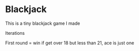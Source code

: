 # Blackjack
This is a tiny blackjack game I made 

Iterations

First round = win if get over 18 but less than 
21, ace is just one 


